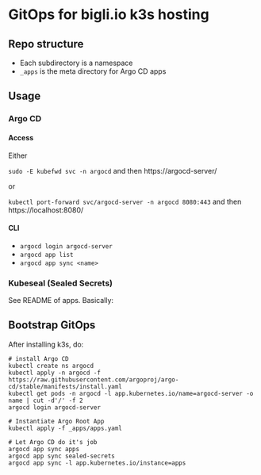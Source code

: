 # GitOps for bigli.io k3s hosting

## Repo structure

* Each subdirectory is a namespace
* `_apps` is the meta directory for Argo CD apps

## Usage

### Argo CD

#### Access

Either

`sudo -E kubefwd svc -n argocd` and then https://argocd-server/

or

`kubectl port-forward svc/argocd-server -n argocd 8080:443` and
then https://localhost:8080/

#### CLI

* `argocd login argocd-server`
* `argocd app list`
* `argocd app sync <name>`

### Kubeseal (Sealed Secrets)

See README of apps. Basically:

## Bootstrap GitOps

After installing k3s, do:

```
# install Argo CD
kubectl create ns argocd
kubectl apply -n argocd -f https://raw.githubusercontent.com/argoproj/argo-cd/stable/manifests/install.yaml
kubectl get pods -n argocd -l app.kubernetes.io/name=argocd-server -o name | cut -d'/' -f 2
argocd login argocd-server

# Instantiate Argo Root App
kubectl apply -f _apps/apps.yaml

# Let Argo CD do it's job
argocd app sync apps
argocd app sync sealed-secrets
argocd app sync -l app.kubernetes.io/instance=apps
